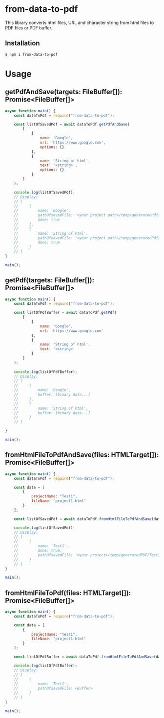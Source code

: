 # from-data-to-pdf
This library converts html files, URL and character string from html files to PDF files or PDF buffer.

## Installation
```$ npm i from-data-to-pdf```

# Usage

## getPdfAndSave(targets: FileBuffer[]): Promise<FileBuffer[]>
```js
async function main() {
    const dataToPdf = require("from-data-to-pdf");

    const listOfSavedPdf = await dataToPdf.getPdfAndSave(
        [
            {
                name: 'Google',
                url: 'https://www.google.com',
                options: {}
            },
            {
                name: 'String of html',
                text: '<string>',
                options: {}
            }
        ]
    );

    console.log(listOfSavedPdf);
    // Display:
    // [
    //     {
    //         name: 'Google',
    //         pathOfsavedFile: '<your project path>/temp/generatedPdf/Google1614854566504.pdf',
    //         done: true
    //     },
    //     {
    //         name: 'String of html',
    //         pathOfsavedFile: '<your project path>/temp/generatedPdf/Strin-of-html1614854568915.pdf',
    //         done: true
    //     }
    // ]
}

main();
```

## getPdf(targets: FileBuffer[]): Promise<FileBuffer[]>
```js
async function main() {
    const dataToPdf = require("from-data-to-pdf");

    const listOfPdfBuffer = await dataToPdf.getPdf(
        [
            {
                name: 'Google',
                url: 'https://www.google.com'
            },
            {
                name: 'String of html',
                text: '<string>'
            }
        ]
    );
    
    console.log(listOfPdfBuffer);
    // Display:
    // [
    //     {
    //         name: 'Google',
    //         buffer: [binary data...]
    //     },
    //     {
    //         name: 'String of html',
    //         buffer: [binary data...]
    //     }
    // ]

}

main();
```

## fromHtmlFileToPdfAndSave(files: HTMLTarget[]): Promise<FileBuffer[]>
```js
async function main() {
    const dataToPdf = require("from-data-to-pdf");

    const data = [
        {
            projectName: "Test1",
            fileName: "project1.html"
        }
    ];

    const listOfSavedPdf = await dataToPdf.fromHtmlFileToPdfAndSave(data);

    console.log(listOfSavedPdf);
    // Display:
    // [
    //     {
    //         name: 'Test1',
    //         done: true,
    //         pathOfsavedFile: '<your project>/temp/generatedPDF/Test11614887750982.pdf'
    //     }
    // ]
}

main();
```

## fromHtmlFileToPdf(files: HTMLTarget[]): Promise<FileBuffer[]>
```js
async function main() {
    const dataToPdf = require("from-data-to-pdf");

    const data = [
        {
            projectName: "Test1",
            fileName: "project1.html"
        }
    ];

    const listOfPdfBuffer = await dataToPdf.fromHtmlFileToPdfAndSave(data);

    console.log(listOfPdfBuffer);
    // Display:
    // [
    //     {
    //         name: 'Test1',
    //         pathOfsavedFile: <Buffer>
    //     }
    // ]
}

main();
```